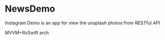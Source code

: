 # NewsDemo

Instagram Demo is an app for view the unsplash photos from RESTful API
 
MVVM+RxSwift arch

